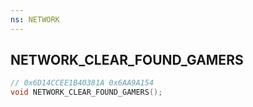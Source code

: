 ```yaml
---
ns: NETWORK
---
```

## NETWORK_CLEAR_FOUND_GAMERS

```c
// 0x6D14CCEE1B40381A 0x6AA9A154
void NETWORK_CLEAR_FOUND_GAMERS();
```


